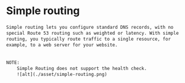 # Simple routing
    Simple routing lets you configure standard DNS records, with no special Route 53 routing such as weighted or latency. With simple routing, you typically route traffic to a single resource, for example, to a web server for your website.


    NOTE:
        Simple Routing does not support the health check.
        ![alt](./asset/simple-routing.png)